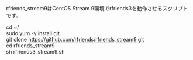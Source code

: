 rfriends_stream9はCentOS Stream 9環境でrfriends3を動作させるスクリプトです。  
  
cd ~/  
sudo yum -y install git  
git clone https://github.com/rfriends/rfriends_stream9.git  
cd rfriends_stream9  
sh rfriends3_stream9.sh  
